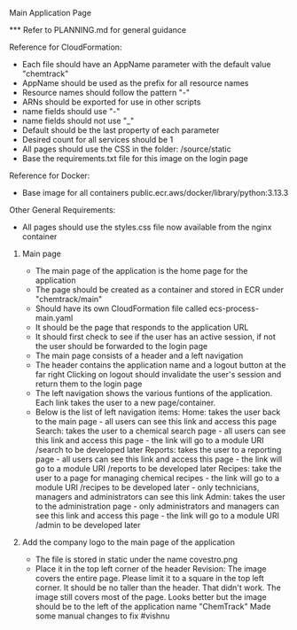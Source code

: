 Main Application Page

*** Refer to PLANNING.md for general guidance

Reference for CloudFormation:
- Each file should have an AppName parameter with the default value "chemtrack"
- AppName should be used as the prefix for all resource names
- Resource names should follow the pattern "<appname>-<resource type>"
- ARNs should be exported for use in other scripts
- name fields should use "-"
- name fields should not use "_"
- Default should be the last property of each parameter
- Desired count for all services should be 1
- All pages should use the CSS in the folder: /source/static
- Base the requirements.txt file for this image on the login page

Reference for Docker:
- Base image for all containers public.ecr.aws/docker/library/python:3.13.3

Other General Requirements:
- All pages should use the styles.css file now available from the nginx container

1) Main page
    - The main page of the application is the home page for the application
    - The page should be created as a container and stored in ECR under "chemtrack/main"
    - Should have its own CloudFormation file called ecs-process-main.yaml
    - It should be the page that responds to the application URL
    - It should first check to see if the user has an active session, if not the user should be forwarded to the login page
    - The main page consists of a header and a left navigation
    - The header contains the application name and a logout button at the far right
        Clicking on logout should invalidate the user's session and return them to the login page
    - The left navigation shows the various funtions of the application.  Each link takes the user to a new page/container.
    - Below is the list of left navigation items:
        Home: takes the user back to the main page
            - all users can see this link and access this page
        Search: takes the user to a chemical search page
            - all users can see this link and access this page
            - the link will go to a module URI /search to be developed later
        Reports: takes the user to a reporting page
            - all users can see this link and access this page
            - the link will go to a module URI /reports to be developed later
        Recipes: take the user to a page for managing chemical recipes
            - the link will go to a module URI /recipes to be developed later
            - only technicians, managers and administrators can see this link
        Admin: takes the user to the administration page
            - only administrators and managers can see this link and access this page
            - the link will go to a module URI /admin to be developed later

2) Add the company logo to the main page of the application
    - The file is stored in static under the name covestro.png
    - Place it in the top left corner of the header
    Revision:
        The image covers the entire page. Please limit it to a square in the top left corner. It should be no taller than the header.
        That didn't work. The image still covers most of the page.
        Looks better but the image should be to the left of the application name "ChemTrack"
        Made some manual changes to fix
      #vishnu

